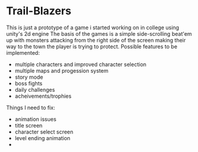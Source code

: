 # Trail-Blazers
This is just a prototype of a game i started working on in college using unity's 2d engine
The basis of the games is a simple side-scrolling beat'em up with monsters attacking from the right side of the screen making their way to the town the player is trying to protect.
Possible features to be implemented:
* multiple characters and improved character selection
* multiple maps and progession system
* story mode
* boss fights 
* daily challenges
* acheivements/trophies

Things I need to fix:
* animation issues
* title screen
* character select screen
* level ending animation
* 


